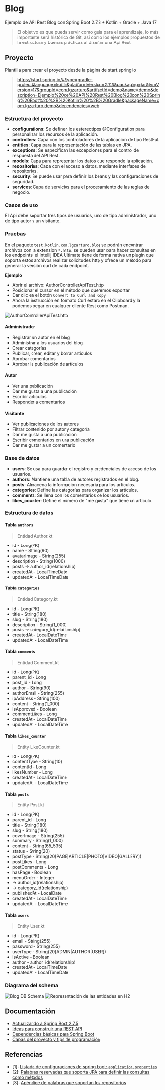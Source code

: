 # Blog

Ejemplo de API Rest Blog con Spring Boot 2.7.3 + Kotlin + Gradle + Java 17

> El objetivo es que pueda servir como guía para el aprendizaje, lo más importante será histórico de Git, así como los ejemplos propuestos de la estructura y buenas prácticas al diseñar una Api Rest

## Proyecto

Plantilla para crear el proyecto desde la página de start.spring.io

> https://start.spring.io/#!type=gradle-project&language=kotlin&platformVersion=2.7.3&packaging=jar&jvmVersion=17&groupId=com.lgzarturo&artifactId=demo&name=demo&description=Ejemplo%20de%20API%20Rest%20Blog%20con%20Spring%20Boot%20%2B%20Kotlin%20%2B%20Gradle&packageName=com.lgzarturo.demo&dependencies=web

### Estructura del proyecto

- **configurations**: Se definen los estereotipos @Configuration para personalizar los recursos de la aplicación.
- **controllers**: Capa con los controladores de la aplicación de tipo RestFul.
- **entities**: Capa para la representación de las tablas en JPA.
- **exceptions**: Se especifican las excepciones para el control de respuesta del API Rest.
- **models**: Capa para representar los datos que responde la aplicación.
- **repositories**: Capa con el acceso a datos, mediante interfaces de repositorios.
- **security**: Se puede usar para definir los beans y las configuraciones de seguridad.
- **services**: Capa de servicios para el procesamiento de las reglas de negocio.

### Casos de uso

El Api debe soportar tres tipos de usuarios, uno de tipo administrador, uno de tipo autor y un visitante.

### Pruebas

En el paquete `test.kotlin.com.lgzarturo.blog` se podrán encontrar archivos con la extension `*.http`, se pueden usar para hacer consultas en los endpoints, el Intellij IDEA Ultimate tiene de forma nativa un plugin que soporta estos archivos realizar solicitudes http y ofrece un método para generar la versión curl de cada endpoint.

**Ejemplo**
- Abrir el archivo: AuthorControllerApiTest.http
- Posicionar el cursor en el método que queremos exportar
- Dar clic en el botón `Convert to Curl and Copy`
- Ahora la instrucción en formato Curl estará en el Clipboard y la podemos pegar en cualquier cliente Rest como Postman.

![AuthorControllerApiTest.http](docs/assets/api-test_http_to_curl.jpg)

#### Administrador

- Registrar un autor en el blog
- Administrar a los usuarios del blog
- Crear categorías
- Publicar, crear, editar y borrar artículos
- Aprobar comentarios
- Aprobar la publicación de artículos

#### Autor

- Ver una publicación
- Dar me gusta a una publicación
- Escribir artículos
- Responder a comentarios

#### Visitante

- Ver publicaciones de los autores
- Filtrar contenido por autor y categoría
- Dar me gusta a una publicación
- Escribir comentarios en una publicación
- Dar me gustar a un comentario

### Base de datos

- **users**: Se usa para guardar el registro y credenciales de acceso de los usuarios.
- **authors**: Mantiene una tabla de autores registrados en el blog.
- **posts**: Almacena la información necesaria para los artículos.
- **categories**: Define las categorías para organizar los artículos.
- **comments**: Se llena con los comentarios de los usuarios.
- **likes_counter**: Define el número de "me gusta" que tiene un artículo.

### Estructura de datos

#### Tabla `authors`

> Entidad Author.kt

- id - Long(PK)
- name - String(90)
- avatarImage - String(255)
- description - String(1000)
- posts -> author_id(relationship)
- createdAt - LocalTimeDate
- updatedAt - LocalTimeDate

#### Tabla `categories`

> Entidad Category.kt

- id - Long(PK)
- title - String(180)
- slug - String(180)
- description - String(1_000)
- posts -> category_id(relationship)
- createdAt - LocalDateTime
- updatedAt - LocalDateTime

#### Tabla `comments`

> Entidad Comment.kt

- id - Long(PK)
- parent_id - Long
- post_id - Long
- author - String(90)
- authorEmail - String(255)
- ipAddress - String(100)
- content - String(1_000)
- isApproved - Boolean
- commentLikes - Long
- createdAt - LocalDateTime
- updatedAt - LocalDateTime

#### Tabla `likes_counter`

> Entity LikeCounter.kt

- id - Long(PK)
- contentType - String(10)
- contentId - Long
- likesNumber - Long
- createdAt - LocalDateTime
- updatedAt - LocalDateTime

#### Tabla `posts`

> Entity Post.kt

- id - Long(PK)
- parent_id - Long
- title - String(180)
- slug - String(180)
- coverImage - String(255)
- summary - String(1_000)
- content - String(65_535)
- status - String(20)
- postType - String(20[PAGE|ARTICLE|PHOTO|VIDEO|GALLERY])
- postLikes - Long
- postComments - Long
- hasPage - Boolean
- menuOrder - Integer
- -> author_id(relationship)
- -> category_id(relationship)
- publishedAt - LocalDate
- createdAt - LocalDateTime
- updatedAt - LocalDateTime

#### Tabla `users`

> Entity User.kt

- id - Long(PK)
- email - String(255)
- password - String(255)
- userType - String(20[ADMIN|AUTHOR|USER])
- isActive - Boolean
- author - author_id(relationship)
- createdAt - LocalTimeDate
- updatedAt - LocalTimeDate

### Diagrama del schema

![Blog DB Schema](docs/assets/database_schema_diagram_er.jpg)
![Representación de las entidades en H2](docs/assets/jpa-H2-console-database.jpg)

## Documentación

- [Actualizando a Spring Boot 2.7.5](docs/spring-boot-migration.md)
- [Ideas para construir una REST API](docs/api-rest.md)
- [Dependencias básicas para Spring Boot](docs/spring-boot-dependencies.md)
- [Capas del proyecto y tips de programación](docs/spring-boot-project.md)

## Referencias

- [1]: [Listado de configuraciones de spring boot: `application.properties`](https://docs.spring.io/spring-boot/docs/current/reference/html/application-properties.html)
- [2]: [Palabras reservadas que soporta JPA para definir las consultas como métodos](https://docs.spring.io/spring-data/jpa/docs/current/reference/html/#jpa.query-methods.query-creation)
- [3]: [Apéndice de palabras que soportan los repositorios](https://docs.spring.io/spring-data/jpa/docs/current/reference/html/#repository-query-keywords)